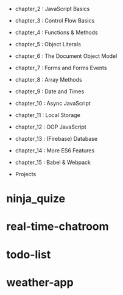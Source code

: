 - chapter_2 : JavaScript Basics
- chapter_3 : Control Flow Basics
- chapter_4 : Functions & Methods
- chapter_5 : Object Literals
- chapter_6 : The Document Object Model
- chapter_7 : Forms and Forms Events
- chapter_8 : Array Methods
- chapter_9 : Date and Times
- chapter_10 : Async JavaScript
- chapter_11 : Local Storage
- chapter_12 : OOP JavaScript
- chapter_13 : (Firebase) Database
- chapter_14 : More ES6 Features
- chapter_15 : Babel & Webpack

- Projects
# ninja_quize
# real-time-chatroom
# todo-list
# weather-app




